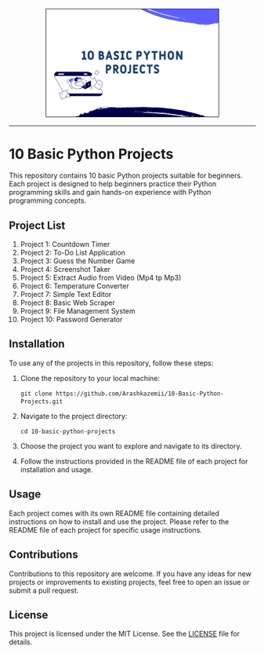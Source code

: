 <p align="center" width="100%">
    <img width="70%" border='1px' src="Images\BPP02.png">
</p>

---

# 10 Basic Python Projects

This repository contains 10 basic Python projects suitable for beginners. Each project is designed to help beginners practice their Python programming skills and gain hands-on experience with Python programming concepts.

## Project List

1. Project 1: Countdown Timer
2. Project 2: To-Do List Application
3. Project 3: Guess the Number Game
4. Project 4: Screenshot Taker
5. Project 5: Extract Audio from Video (Mp4 tp Mp3)
6. Project 6: Temperature Converter
7. Project 7: Simple Text Editor
8. Project 8: Basic Web Scraper
9. Project 9: File Management System
10. Project 10: Password Generator

## Installation

To use any of the projects in this repository, follow these steps:

1. Clone the repository to your local machine: <br />
   ```Git
   git clone https://github.com/Arashkazemii/10-Basic-Python-Projects.git
   
3. Navigate to the project directory: <br />
   ```Git
   cd 10-basic-python-projects
   
5. Choose the project you want to explore and navigate to its directory.

6. Follow the instructions provided in the README file of each project for installation and usage.

## Usage

Each project comes with its own README file containing detailed instructions on how to install and use the project. Please refer to the README file of each project for specific usage instructions.

## Contributions

Contributions to this repository are welcome. If you have any ideas for new projects or improvements to existing projects, feel free to open an issue or submit a pull request.

## License

This project is licensed under the MIT License. See the [LICENSE](LICENSE.md) file for details.
